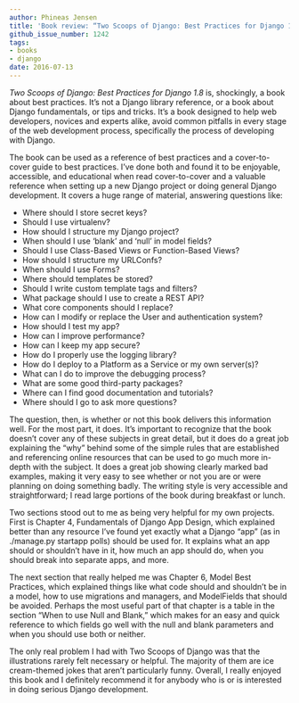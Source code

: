 ```yaml
---
author: Phineas Jensen
title: 'Book review: “Two Scoops of Django: Best Practices for Django 1.8”'
github_issue_number: 1242
tags:
- books
- django
date: 2016-07-13
---
```




*Two Scoops of Django: Best Practices for Django 1.8* is, shockingly, a book about best practices. It’s not a Django library reference, or a book about Django fundamentals, or tips and tricks. It’s a book designed to help web developers, novices and experts alike, avoid common pitfalls in every stage of the web development process, specifically the process of developing with Django.

The book can be used as a reference of best practices and a cover-to-cover guide to best practices. I’ve done both and found it to be enjoyable, accessible, and educational when read cover-to-cover and a valuable reference when setting up a new Django project or doing general Django development. It covers a huge range of material, answering questions like:

- Where should I store secret keys?
- Should I use virtualenv?
- How should I structure my Django project?
- When should I use ‘blank’ and ‘null’ in model fields?
- Should I use Class-Based Views or Function-Based Views?
- How should I structure my URLConfs?
- When should I use Forms?
- Where should templates be stored?
- Should I write custom template tags and filters?
- What package should I use to create a REST API?
- What core components should I replace?
- How can I modify or replace the User and authentication system?
- How should I test my app?
- How can I improve performance?
- How can I keep my app secure?
- How do I properly use the logging library?
- How do I deploy to a Platform as a Service or my own server(s)?
- What can I do to improve the debugging process?
- What are some good third-party packages?
- Where can I find good documentation and tutorials?
- Where should I go to ask more questions?

The question, then, is whether or not this book delivers this information well. For the most part, it does. It’s important to recognize that the book doesn’t cover any of these subjects in great detail, but it does do a great job explaining the “why” behind some of the simple rules that are established and referencing online resources that can be used to go much more in-depth with the subject. It does a great job showing clearly marked bad examples, making it very easy to see whether or not you are or were planning on doing something badly. The writing style is very accessible and straightforward; I read large portions of the book during breakfast or lunch.

Two sections stood out to me as being very helpful for my own projects. First is Chapter 4, Fundamentals of Django App Design, which explained better than any resource I’ve found yet exactly what a Django “app” (as in ./manage.py startapp polls) should be used for. It explains what an app should or shouldn’t have in it, how much an app should do, when you should break into separate apps, and more.

The next section that really helped me was Chapter 6, Model Best Practices, which explained things like what code should and shouldn’t be in a model, how to use migrations and managers, and ModelFields that should be avoided. Perhaps the most useful part of that chapter is a table in the section “When to use Null and Blank,” which makes for an easy and quick reference to which fields go well with the null and blank parameters and when you should use both or neither.

The only real problem I had with Two Scoops of Django was that the illustrations rarely felt necessary or helpful. The majority of them are ice cream-themed jokes that aren’t particularly funny. Overall, I really enjoyed this book and I definitely recommend it for anybody who is or is interested in doing serious Django development.


